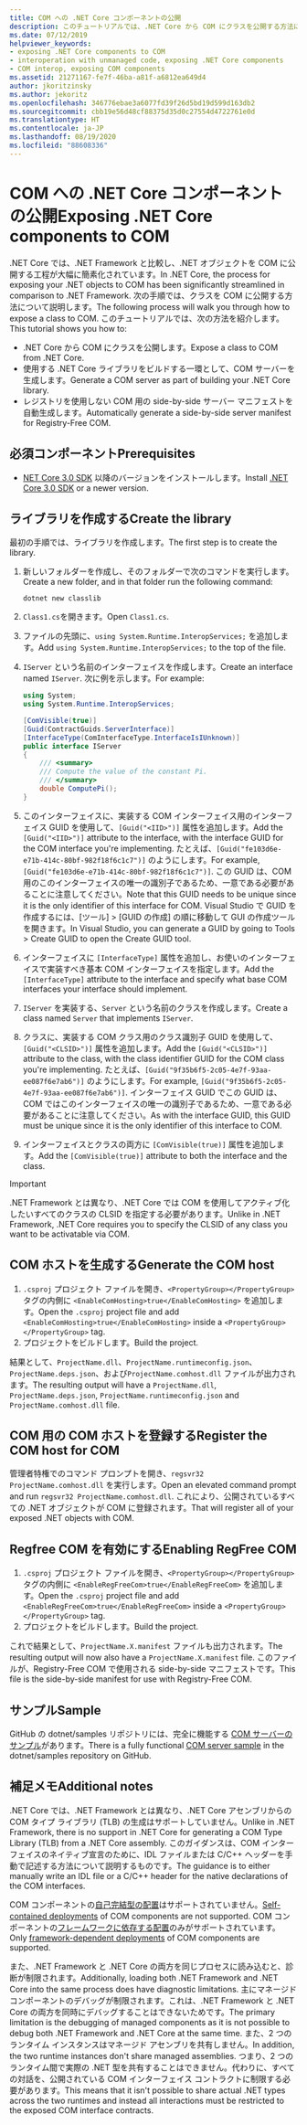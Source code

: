 ```yaml
---
title: COM への .NET Core コンポーネントの公開
description: このチュートリアルでは、.NET Core から COM にクラスを公開する方法について説明します。 COM サーバーと、レジストリを使用しない COM 用のサイドバイサイド サーバー マニフェストを生成します。
ms.date: 07/12/2019
helpviewer_keywords:
- exposing .NET Core components to COM
- interoperation with unmanaged code, exposing .NET Core components
- COM interop, exposing COM components
ms.assetid: 21271167-fe7f-46ba-a81f-a6812ea649d4
author: jkoritzinsky
ms.author: jekoritz
ms.openlocfilehash: 346776ebae3a6077fd39f26d5bd19d599d163db2
ms.sourcegitcommit: cbb19e56d48cf88375d35d0c27554d4722761e0d
ms.translationtype: HT
ms.contentlocale: ja-JP
ms.lasthandoff: 08/19/2020
ms.locfileid: "88608336"
---
```

# <a name="exposing-net-core-components-to-com"></a><span data-ttu-id="2a11a-104">COM への .NET Core コンポーネントの公開</span><span class="sxs-lookup"><span data-stu-id="2a11a-104">Exposing .NET Core components to COM</span></span>

<span data-ttu-id="2a11a-105">.NET Core では、.NET Framework と比較し、.NET オブジェクトを COM に公開する工程が大幅に簡素化されています。</span><span class="sxs-lookup"><span data-stu-id="2a11a-105">In .NET Core, the process for exposing your .NET objects to COM has been significantly streamlined in comparison to .NET Framework.</span></span> <span data-ttu-id="2a11a-106">次の手順では、クラスを COM に公開する方法について説明します。</span><span class="sxs-lookup"><span data-stu-id="2a11a-106">The following process will walk you through how to expose a class to COM.</span></span> <span data-ttu-id="2a11a-107">このチュートリアルでは、次の方法を紹介します。</span><span class="sxs-lookup"><span data-stu-id="2a11a-107">This tutorial shows you how to:</span></span>

- <span data-ttu-id="2a11a-108">.NET Core から COM にクラスを公開します。</span><span class="sxs-lookup"><span data-stu-id="2a11a-108">Expose a class to COM from .NET Core.</span></span>
- <span data-ttu-id="2a11a-109">使用する .NET Core ライブラリをビルドする一環として、COM サーバーを生成します。</span><span class="sxs-lookup"><span data-stu-id="2a11a-109">Generate a COM server as part of building your .NET Core library.</span></span>
- <span data-ttu-id="2a11a-110">レジストリを使用しない COM 用の side-by-side サーバー マニフェストを自動生成します。</span><span class="sxs-lookup"><span data-stu-id="2a11a-110">Automatically generate a side-by-side server manifest for Registry-Free COM.</span></span>

## <a name="prerequisites"></a><span data-ttu-id="2a11a-111">必須コンポーネント</span><span class="sxs-lookup"><span data-stu-id="2a11a-111">Prerequisites</span></span>

- <span data-ttu-id="2a11a-112">[NET Core 3.0 SDK](https://dotnet.microsoft.com/download) 以降のバージョンをインストールします。</span><span class="sxs-lookup"><span data-stu-id="2a11a-112">Install [.NET Core 3.0 SDK](https://dotnet.microsoft.com/download) or a newer version.</span></span>

## <a name="create-the-library"></a><span data-ttu-id="2a11a-113">ライブラリを作成する</span><span class="sxs-lookup"><span data-stu-id="2a11a-113">Create the library</span></span>

<span data-ttu-id="2a11a-114">最初の手順では、ライブラリを作成します。</span><span class="sxs-lookup"><span data-stu-id="2a11a-114">The first step is to create the library.</span></span>

1. <span data-ttu-id="2a11a-115">新しいフォルダーを作成し、そのフォルダーで次のコマンドを実行します。</span><span class="sxs-lookup"><span data-stu-id="2a11a-115">Create a new folder, and in that folder run the following command:</span></span>

    ```dotnetcli
    dotnet new classlib
    ```

2. <span data-ttu-id="2a11a-116">`Class1.cs`を開きます。</span><span class="sxs-lookup"><span data-stu-id="2a11a-116">Open `Class1.cs`.</span></span>
3. <span data-ttu-id="2a11a-117">ファイルの先頭に、`using System.Runtime.InteropServices;` を追加します。</span><span class="sxs-lookup"><span data-stu-id="2a11a-117">Add `using System.Runtime.InteropServices;` to the top of the file.</span></span>
4. <span data-ttu-id="2a11a-118">`IServer` という名前のインターフェイスを作成します。</span><span class="sxs-lookup"><span data-stu-id="2a11a-118">Create an interface named `IServer`.</span></span> <span data-ttu-id="2a11a-119">次に例を示します。</span><span class="sxs-lookup"><span data-stu-id="2a11a-119">For example:</span></span>

   ```csharp
   using System;
   using System.Runtime.InteropServices;

   [ComVisible(true)]
   [Guid(ContractGuids.ServerInterface)]
   [InterfaceType(ComInterfaceType.InterfaceIsIUnknown)]
   public interface IServer
   {
       /// <summary>
       /// Compute the value of the constant Pi.
       /// </summary>
       double ComputePi();
   }
   ```

5. <span data-ttu-id="2a11a-120">このインターフェイスに、実装する COM インターフェイス用のインターフェイス GUID を使用して、`[Guid("<IID>")]` 属性を追加します。</span><span class="sxs-lookup"><span data-stu-id="2a11a-120">Add the `[Guid("<IID>")]` attribute to the interface, with the interface GUID for the COM interface you're implementing.</span></span> <span data-ttu-id="2a11a-121">たとえば、`[Guid("fe103d6e-e71b-414c-80bf-982f18f6c1c7")]` のようにします。</span><span class="sxs-lookup"><span data-stu-id="2a11a-121">For example, `[Guid("fe103d6e-e71b-414c-80bf-982f18f6c1c7")]`.</span></span> <span data-ttu-id="2a11a-122">この GUID は、COM 用のこのインターフェイスの唯一の識別子であるため、一意である必要があることに注意してください。</span><span class="sxs-lookup"><span data-stu-id="2a11a-122">Note that this GUID needs to be unique since it is the only identifier of this interface for COM.</span></span> <span data-ttu-id="2a11a-123">Visual Studio で GUID を作成するには、[ツール] > [GUID の作成] の順に移動して GUI の作成ツールを開きます。</span><span class="sxs-lookup"><span data-stu-id="2a11a-123">In Visual Studio, you can generate a GUID by going to Tools > Create GUID to open the Create GUID tool.</span></span>
6. <span data-ttu-id="2a11a-124">インターフェイスに `[InterfaceType]` 属性を追加し、お使いのインターフェイスで実装すべき基本 COM インターフェイスを指定します。</span><span class="sxs-lookup"><span data-stu-id="2a11a-124">Add the `[InterfaceType]` attribute to the interface and specify what base COM interfaces your interface should implement.</span></span>
7. <span data-ttu-id="2a11a-125">`IServer` を実装する、`Server` という名前のクラスを作成します。</span><span class="sxs-lookup"><span data-stu-id="2a11a-125">Create a class named `Server` that implements `IServer`.</span></span>
8. <span data-ttu-id="2a11a-126">クラスに、実装する COM クラス用のクラス識別子 GUID を使用して、`[Guid("<CLSID>")]` 属性を追加します。</span><span class="sxs-lookup"><span data-stu-id="2a11a-126">Add the `[Guid("<CLSID>")]` attribute to the class, with the class identifier GUID for the COM class you're implementing.</span></span> <span data-ttu-id="2a11a-127">たとえば、`[Guid("9f35b6f5-2c05-4e7f-93aa-ee087f6e7ab6")]` のようにします。</span><span class="sxs-lookup"><span data-stu-id="2a11a-127">For example, `[Guid("9f35b6f5-2c05-4e7f-93aa-ee087f6e7ab6")]`.</span></span> <span data-ttu-id="2a11a-128">インターフェイス GUID でこの GUID は、COM ではこのインターフェイスの唯一の識別子であるため、一意である必要があることに注意してください。</span><span class="sxs-lookup"><span data-stu-id="2a11a-128">As with the interface GUID, this GUID must be unique since it is the only identifier of this interface to COM.</span></span>
9. <span data-ttu-id="2a11a-129">インターフェイスとクラスの両方に `[ComVisible(true)]` 属性を追加します。</span><span class="sxs-lookup"><span data-stu-id="2a11a-129">Add the `[ComVisible(true)]` attribute to both the interface and the class.</span></span>

> [!IMPORTANT]
> <span data-ttu-id="2a11a-130">.NET Framework とは異なり、.NET Core では COM を使用してアクティブ化したいすべてのクラスの CLSID を指定する必要があります。</span><span class="sxs-lookup"><span data-stu-id="2a11a-130">Unlike in .NET Framework, .NET Core requires you to specify the CLSID of any class you want to be activatable via COM.</span></span>

## <a name="generate-the-com-host"></a><span data-ttu-id="2a11a-131">COM ホストを生成する</span><span class="sxs-lookup"><span data-stu-id="2a11a-131">Generate the COM host</span></span>

1. <span data-ttu-id="2a11a-132">`.csproj` プロジェクト ファイルを開き、`<PropertyGroup></PropertyGroup>` タグの内側に `<EnableComHosting>true</EnableComHosting>` を追加します。</span><span class="sxs-lookup"><span data-stu-id="2a11a-132">Open the `.csproj` project file and add `<EnableComHosting>true</EnableComHosting>` inside a `<PropertyGroup></PropertyGroup>` tag.</span></span>
2. <span data-ttu-id="2a11a-133">プロジェクトをビルドします。</span><span class="sxs-lookup"><span data-stu-id="2a11a-133">Build the project.</span></span>

<span data-ttu-id="2a11a-134">結果として、`ProjectName.dll`、`ProjectName.runtimeconfig.json`、`ProjectName.deps.json`、および`ProjectName.comhost.dll` ファイルが出力されます。</span><span class="sxs-lookup"><span data-stu-id="2a11a-134">The resulting output will have a `ProjectName.dll`, `ProjectName.deps.json`, `ProjectName.runtimeconfig.json` and `ProjectName.comhost.dll` file.</span></span>

## <a name="register-the-com-host-for-com"></a><span data-ttu-id="2a11a-135">COM 用の COM ホストを登録する</span><span class="sxs-lookup"><span data-stu-id="2a11a-135">Register the COM host for COM</span></span>

<span data-ttu-id="2a11a-136">管理者特権でのコマンド プロンプトを開き、`regsvr32 ProjectName.comhost.dll` を実行します。</span><span class="sxs-lookup"><span data-stu-id="2a11a-136">Open an elevated command prompt and run `regsvr32 ProjectName.comhost.dll`.</span></span> <span data-ttu-id="2a11a-137">これにより、公開されているすべての .NET オブジェクトが COM に登録されます。</span><span class="sxs-lookup"><span data-stu-id="2a11a-137">That will register all of your exposed .NET objects with COM.</span></span>

## <a name="enabling-regfree-com"></a><span data-ttu-id="2a11a-138">Regfree COM を有効にする</span><span class="sxs-lookup"><span data-stu-id="2a11a-138">Enabling RegFree COM</span></span>

1. <span data-ttu-id="2a11a-139">`.csproj` プロジェクト ファイルを開き、`<PropertyGroup></PropertyGroup>` タグの内側に `<EnableRegFreeCom>true</EnableRegFreeCom>` を追加します。</span><span class="sxs-lookup"><span data-stu-id="2a11a-139">Open the `.csproj` project file and add `<EnableRegFreeCom>true</EnableRegFreeCom>` inside a `<PropertyGroup></PropertyGroup>` tag.</span></span>
2. <span data-ttu-id="2a11a-140">プロジェクトをビルドします。</span><span class="sxs-lookup"><span data-stu-id="2a11a-140">Build the project.</span></span>

<span data-ttu-id="2a11a-141">これで結果として、`ProjectName.X.manifest` ファイルも出力されます。</span><span class="sxs-lookup"><span data-stu-id="2a11a-141">The resulting output will now also have a `ProjectName.X.manifest` file.</span></span> <span data-ttu-id="2a11a-142">このファイルが、Registry-Free COM で使用される side-by-side マニフェストです。</span><span class="sxs-lookup"><span data-stu-id="2a11a-142">This file is the side-by-side manifest for use with Registry-Free COM.</span></span>

## <a name="sample"></a><span data-ttu-id="2a11a-143">サンプル</span><span class="sxs-lookup"><span data-stu-id="2a11a-143">Sample</span></span>

<span data-ttu-id="2a11a-144">GitHub の dotnet/samples リポジトリには、完全に機能する [COM サーバーのサンプル](https://github.com/dotnet/samples/tree/master/core/extensions/COMServerDemo)があります。</span><span class="sxs-lookup"><span data-stu-id="2a11a-144">There is a fully functional [COM server sample](https://github.com/dotnet/samples/tree/master/core/extensions/COMServerDemo) in the dotnet/samples repository on GitHub.</span></span>

## <a name="additional-notes"></a><span data-ttu-id="2a11a-145">補足メモ</span><span class="sxs-lookup"><span data-stu-id="2a11a-145">Additional notes</span></span>

<span data-ttu-id="2a11a-146">.NET Core では、.NET Framework とは異なり、.NET Core アセンブリからの COM タイプ ライブラリ (TLB) の生成はサポートしていません。</span><span class="sxs-lookup"><span data-stu-id="2a11a-146">Unlike in .NET Framework, there is no support in .NET Core for generating a COM Type Library (TLB) from a .NET Core assembly.</span></span> <span data-ttu-id="2a11a-147">このガイダンスは、COM インターフェイスのネイティブ宣言のために、IDL ファイルまたは C/C++ ヘッダーを手動で記述する方法について説明するものです。</span><span class="sxs-lookup"><span data-stu-id="2a11a-147">The guidance is to either manually write an IDL file or a C/C++ header for the native declarations of the COM interfaces.</span></span>

<span data-ttu-id="2a11a-148">COM コンポーネントの[自己完結型の配置](../deploying/index.md#publish-self-contained)はサポートされていません。</span><span class="sxs-lookup"><span data-stu-id="2a11a-148">[Self-contained deployments](../deploying/index.md#publish-self-contained) of COM components are not supported.</span></span> <span data-ttu-id="2a11a-149">COM コンポーネントの[フレームワークに依存する配置](../deploying/index.md#publish-framework-dependent)のみがサポートされています。</span><span class="sxs-lookup"><span data-stu-id="2a11a-149">Only [framework-dependent deployments](../deploying/index.md#publish-framework-dependent) of COM components are supported.</span></span>

<span data-ttu-id="2a11a-150">また、.NET Framework と .NET Core の両方を同じプロセスに読み込むと、診断が制限されます。</span><span class="sxs-lookup"><span data-stu-id="2a11a-150">Additionally, loading both .NET Framework and .NET Core into the same process does have diagnostic limitations.</span></span> <span data-ttu-id="2a11a-151">主にマネージド コンポーネントのデバッグが制限されます。これは、.NET Framework と .NET Core の両方を同時にデバッグすることはできないためです。</span><span class="sxs-lookup"><span data-stu-id="2a11a-151">The primary limitation is the debugging of managed components as it is not possible to debug both .NET Framework and .NET Core at the same time.</span></span> <span data-ttu-id="2a11a-152">また、2 つのランタイム インスタンスはマネージド アセンブリを共有しません。</span><span class="sxs-lookup"><span data-stu-id="2a11a-152">In addition, the two runtime instances don't share managed assemblies.</span></span> <span data-ttu-id="2a11a-153">つまり、2 つのランタイム間で実際の .NET 型を共有することはできません。代わりに、すべての対話を、公開されている COM インターフェイス コントラクトに制限する必要があります。</span><span class="sxs-lookup"><span data-stu-id="2a11a-153">This means that it isn't possible to share actual .NET types across the two runtimes and instead all interactions must be restricted to the exposed COM interface contracts.</span></span>
